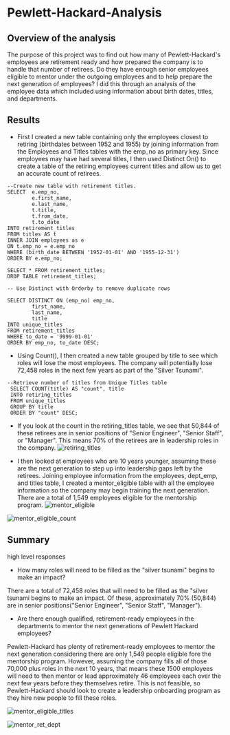 # Pewlett-Hackard-Analysis

## Overview of the analysis

The purpose of this project was to find out how many of Pewlett-Hackard's employees are retirement ready and how prepared the company is to handle that number of retirees. Do they have enough senior employees eligible to mentor under the outgoing employees and to help prepare the next generation of employees?  I did this through an analysis of the employee data which included using information about birth dates, titles, and departments.

## Results

- First I created a new table containing only the employees closest to retiring (birthdates between 1952 and 1955) by joining information from the Employees and Titles tables with the emp_no as primary key. Since employees may have had several titles, I then used Distinct On() to create a table of the retiring employees current titles and allow us to get an accurate count of retirees.
```
--Create new table with retirement titles.
SELECT  e.emp_no,
		e.first_name,
		e.last_name,
		t.title,
		t.from_date,
		t.to_date
INTO retirement_titles
FROM titles AS t
INNER JOIN employees as e
ON t.emp_no = e.emp_no
WHERE (birth_date BETWEEN '1952-01-01' AND '1955-12-31')
ORDER BY e.emp_no;

SELECT * FROM retirement_titles;
DROP TABLE retirement_titles;

-- Use Distinct with Orderby to remove duplicate rows

SELECT DISTINCT ON (emp_no) emp_no,
		first_name,
		last_name,
		title
INTO unique_titles
FROM retirement_titles
WHERE to_date = '9999-01-01'
ORDER BY emp_no, to_date DESC;

 ```
 - Using Count(), I then created a new table grouped by title to see which roles will lose the most employees. The company will potentially lose 72,458 roles in the next few years as part of the "Silver Tsunami". 
```
--Retrieve number of titles from Unique Titles table
 SELECT COUNT(title) AS "count", title
 INTO retiring_titles
 FROM unique_titles
 GROUP BY title
 ORDER BY "count" DESC;
 ```
 - If you look at the count in the retiring_titles table, we see that 50,844 of these retirees are in senior positions of "Senior Engineer", "Senior Staff", or "Manager".  This means 70% of the retirees are in leadership roles in the company.
![retiring_titles]()

- I then looked at employees who are 10 years younger, assuming these are the next generation to step up into leadership gaps left by the retirees. Joining employee information from the employees, dept_emp, and titles table, I created a mentor_eligible table with all the employee information so the company may begin training the next generation. There are a total of 1,549 employees eligible for the mentorship program.
![mentor_eligible]()

![mentor_eligible_count]()

## Summary
 
high level responses
- How many roles will need to be filled as the "silver tsunami" begins to make an impact?

There are a total of 72,458 roles that will need to be filled as the "silver tsunami begins to make an impact. Of these, approximately 70% (50,844) are in senior positions("Senior Engineer", "Senior Staff", "Manager").  

- Are there enough qualified, retirement-ready employees in the departments to mentor the next generations of Pewlett Hackard employees?

Pewlett-Hackard has plenty of retirement-ready employees to  mentor the next generation considering there are only 1,549 people eligible fore the mentorship program.  However, assuming the company fills all of those 70,000 plus roles in the next 10 years, that means these 1500 employees will need to then mentor or lead approximately 46 employees each over the next few years before they themselves retire. This is not feasible, so Pewlett-Hackard should look to create a leadership onboarding program as they hire new people to fill these roles.

![mentor_eligible_titles]()

![mentor_ret_dept]()
